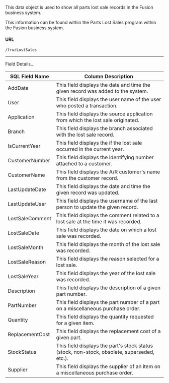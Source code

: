
This data object is used to show all parts lost sale records in the Fusion business system.

This information can be found within the Parts Lost Sales program within the Fusion business system.

 
#### URL 
```
/frw/LostSales
``` 
 <hr>
Field Details...

| **SQL Field Name** | **Column Description**                                                                      |
|---|---|
| AddDate            | This field displays the date and time the given record was added to the system.             |
| User               | This field displays the user name of the user who posted a transaction.                     |
| Application        | This field displays the source application from which the lost sale originated.             |
| Branch             | This field displays the branch associated with the lost sale record.                        |
| IsCurrentYear      | This field displays the if the lost sale occurred in the current year.                      |
| CustomerNumber     | This field displays the identifying number attached to a customer.                          |
| CustomerName       | This field displays the A/R customer's name from the customer record.                       |
| LastUpdateDate     | This field displays the date and time the given record was updated.                         |
| LastUpdateUser     | This field displays the username of the last person to update the given record.             |
| LostSaleComment    | This field displays the comment related to a lost sale at the time it was recorded.         |
| LostSaleDate       | This field displays the date on which a lost sale was recorded.                             |
| LostSaleMonth      | This field displays the month of the lost sale was recorded.                                |
| LostSaleReason     | This field displays the reason selected for a lost sale.                                    |
| LostSaleYear       | This field displays the year of the lost sale was recorded.                                 |
| Description        | This field displays the description of a given part number.                                 |
| PartNumber         | This field displays the part number of a part on a miscellaneous purchase order.            |
| Quantity           | This field displays the quantity requested for a given item.                                |
| ReplacementCost    | This field displays the replacement cost of a given part.                                   |
| StockStatus        | This field displays the part's stock status (stock, non-stock, obsolete, superseded, etc.). |
| Supplier           | This field displays the supplier of an item on a miscellaneous purchase order.              |


